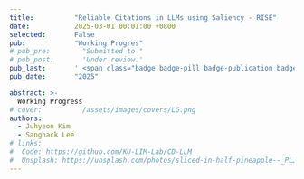 ```yaml
---
title:          "Reliable Citations in LLMs using Saliency - RISE"
date:           2025-03-01 00:01:00 +0800
selected:       False
pub:            "Working Progres"
# pub_pre:        "Submitted to "
# pub_post:       'Under review.'
pub_last:       ' <span class="badge badge-pill badge-publication badge-success">Spotlight</span>'
pub_date:       "2025"

abstract: >-
  Working Progress
# cover:          /assets/images/covers/LG.png
authors:
  - Juhyeon Kim
  - Sanghack Lee
# links:
#  Code: https://github.com/KU-LIM-Lab/CD-LLM
#  Unsplash: https://unsplash.com/photos/sliced-in-half-pineapple--_PLJZmHZzk
---
```

